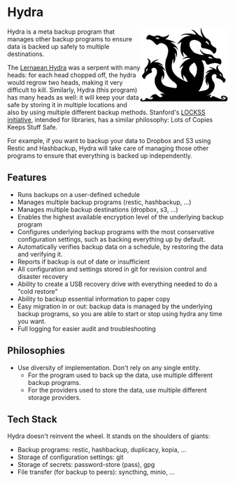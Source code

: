# Hydra

<img src="assets/hydra.png" alt="A multi-headed hydra" align="right" style="width: 200px;" /></a>

Hydra is a meta backup program that manages other backup programs to ensure
data is backed up safely to multiple destinations.

The [Lernaean Hydra](https://en.wikipedia.org/wiki/Lernaean_Hydra) was a
serpent with many heads: for each head chopped off, the hydra would regrow two
heads, making it very difficult to kill. Similarly, Hydra (this program) has
many heads as well: it will keep your data safe by storing it in multiple
locations and also by using multiple different backup methods. Stanford's
[LOCKSS initiative](https://www.lockss.org/), intended for libraries, has a
similar philosophy: Lots of Copies Keeps Stuff Safe.

For example, if you want to backup your data to Dropbox and S3 using Restic and
Hashbackup, Hydra will take care of managing those other programs to ensure
that everything is backed up independently.

## Features

- Runs backups on a user-defined schedule
- Manages multiple backup programs (restic, hashbackup, ...)
- Manages multiple backup destinations (dropbox, s3, ...)
- Enables the highest available encryption level of the underlying backup
  program
- Configures underlying backup programs with the most conservative
  configuration settings, such as backing everything up by default.
- Automatically verifies backup data on a schedule, by restoring the data and
  verifying it.
- Reports if backup is out of date or insufficient
- All configuration and settings stored in git for revision control and
  disaster recovery
- Ability to create a USB recovery drive with everything needed to do a "cold
  restore"
- Ability to backup essential information to paper copy
- Easy migration in or out: backup data is managed by the underlying backup
  programs, so you are able to start or stop using hydra any time you want.
- Full logging for easier audit and troubleshooting

## Philosophies

- Use diversity of implementation. Don't rely on any single entity.
  - For the program used to back up the data, use multiple different backup
    programs.
  - For the providers used to store the data, use multiple different storage
    providers.

## Tech Stack

Hydra doesn't reinvent the wheel. It stands on the shoulders of giants:

- Backup programs: restic, hashbackup, duplicacy, kopia, ...
- Storage of configuration settings: git
- Storage of secrets: password-store (pass), gpg
- File transfer (for backup to peers): syncthing, minio, ...
